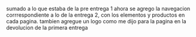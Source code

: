 sumado a lo que estaba de la pre entrega 1 ahora se agrego la navegacion corrrespondiente a lo de la entrega 2, con los elementos y productos en cada pagina. tambien agregue un logo como me dijo para la pagina en la devolucion de la primera entrega
